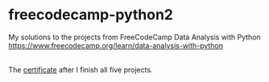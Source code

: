 # freecodecamp-python2
My solutions to the projects from FreeCodeCamp Data Analysis with Python https://www.freecodecamp.org/learn/data-analysis-with-python <br> <br>

The <a href="link">certificate</a> after I finish all five projects. <br>
